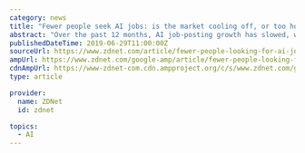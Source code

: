 ```yaml
---
category: news
title: "Fewer people seek AI jobs: is the market cooling off, or too hot to handle?"
abstract: "Over the past 12 months, AI job-posting growth has slowed, while interest in AI jobs has actually dipped. However, that doesn't mean AI is starting to fade away like some fevered fad. If anything, it may suggest that we've reached the point in which the ..."
publishedDateTime: 2019-06-29T11:00:00Z
sourceUrl: https://www.zdnet.com/article/fewer-people-looking-for-ai-jobs-is-the-market-cooling-off-or-too-hot-to-handle/
ampUrl: https://www.zdnet.com/google-amp/article/fewer-people-looking-for-ai-jobs-is-the-market-cooling-off-or-too-hot-to-handle/
cdnAmpUrl: https://www-zdnet-com.cdn.ampproject.org/c/s/www.zdnet.com/google-amp/article/fewer-people-looking-for-ai-jobs-is-the-market-cooling-off-or-too-hot-to-handle/
type: article

provider:
  name: ZDNet
  id: zdnet

topics:
  - AI
---
```

